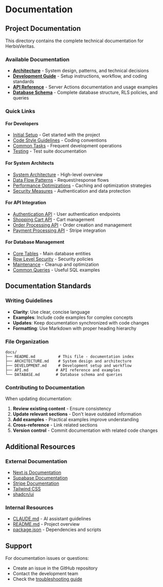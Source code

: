 # Documentation

## Project Documentation

This directory contains the complete technical documentation for HerbisVeritas.

### Available Documentation

- **[Architecture](./ARCHITECTURE.md)** - System design, patterns, and technical decisions
- **[Development Guide](./DEVELOPMENT.md)** - Setup instructions, workflow, and coding standards
- **[API Reference](./API.md)** - Server Actions documentation and usage examples
- **[Database Schema](./DATABASE.md)** - Complete database structure, RLS policies, and queries

### Quick Links

#### For Developers

- [Initial Setup](./DEVELOPMENT.md#initial-setup) - Get started with the project
- [Code Style Guidelines](./DEVELOPMENT.md#code-style-guidelines) - Coding conventions
- [Common Tasks](./DEVELOPMENT.md#common-tasks) - Frequent development operations
- [Testing](./DEVELOPMENT.md#testing) - Test suite documentation

#### For System Architects

- [System Architecture](./ARCHITECTURE.md#system-architecture) - High-level overview
- [Data Flow Patterns](./ARCHITECTURE.md#data-flow-patterns) - Request/response flows
- [Performance Optimizations](./ARCHITECTURE.md#performance-optimizations) - Caching and optimization strategies
- [Security Measures](./ARCHITECTURE.md#security-measures) - Authentication and data protection

#### For API Integration

- [Authentication API](./API.md#authentication-api) - User authentication endpoints
- [Shopping Cart API](./API.md#shopping-cart-api) - Cart management
- [Order Processing API](./API.md#order-processing-api) - Order creation and management
- [Payment Processing API](./API.md#payment-processing-api) - Stripe integration

#### For Database Management

- [Core Tables](./DATABASE.md#core-tables) - Main database entities
- [Row Level Security](./DATABASE.md#row-level-security-rls) - Security policies
- [Maintenance](./DATABASE.md#maintenance) - Cleanup and optimization
- [Common Queries](./DATABASE.md#common-queries) - Useful SQL examples

## Documentation Standards

### Writing Guidelines

- **Clarity**: Use clear, concise language
- **Examples**: Include code examples for complex concepts
- **Updates**: Keep documentation synchronized with code changes
- **Formatting**: Use Markdown with proper heading hierarchy

### File Organization

```
docs/
├── README.md          # This file - documentation index
├── ARCHITECTURE.md    # System design and architecture
├── DEVELOPMENT.md     # Development setup and workflow
├── API.md            # API reference and examples
└── DATABASE.md       # Database schema and queries
```

### Contributing to Documentation

When updating documentation:

1. **Review existing content** - Ensure consistency
2. **Update relevant sections** - Don't leave outdated information
3. **Add examples** - Practical examples improve understanding
4. **Cross-reference** - Link related sections
5. **Version control** - Commit documentation with related code changes

## Additional Resources

### External Documentation

- [Next.js Documentation](https://nextjs.org/docs)
- [Supabase Documentation](https://supabase.com/docs)
- [Stripe Documentation](https://stripe.com/docs)
- [Tailwind CSS](https://tailwindcss.com/docs)
- [shadcn/ui](https://ui.shadcn.com)

### Internal Resources

- [CLAUDE.md](../CLAUDE.md) - AI assistant guidelines
- [README.md](../README.md) - Project overview
- [package.json](../package.json) - Dependencies and scripts

## Support

For documentation issues or questions:

- Create an issue in the GitHub repository
- Contact the development team
- Check the [troubleshooting guide](./DEVELOPMENT.md#debugging)
